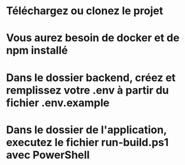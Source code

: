 # Téléchargez ou clonez le projet
# Vous aurez besoin de docker et de npm installé
# Dans le dossier backend, créez et remplissez votre .env à partir du fichier .env.example
# Dans le dossier de l'application, executez le fichier run-build.ps1 avec PowerShell